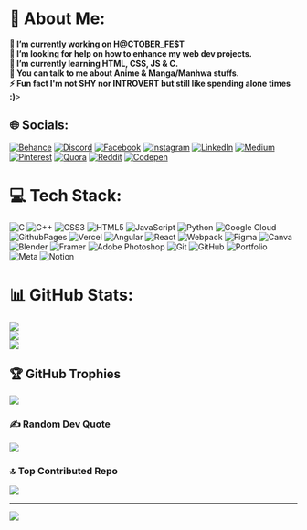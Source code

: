 # 💫 About Me:
<b>🔭 I’m currently working on H@CTOBER_FE$T<br>🤝 I’m looking for help on how to enhance my web dev projects.<br>🌱 I’m currently learning HTML, CSS, JS & C.<br>💬 You can talk to me about Anime & Manga/Manhwa stuffs.<br>⚡ Fun fact I'm not SHY nor INTROVERT but still like spending alone times :)</b>>


## 🌐 Socials:
[![Behance](https://img.shields.io/badge/Behance-1769ff?logo=behance&logoColor=white)](https://behance.net/#@ck) [![Discord](https://img.shields.io/badge/Discord-%237289DA.svg?logo=discord&logoColor=white)](https://discord.gg/Priyo) [![Facebook](https://img.shields.io/badge/Facebook-%231877F2.svg?logo=Facebook&logoColor=white)](https://facebook.com/Priyoo) [![Instagram](https://img.shields.io/badge/Instagram-%23E4405F.svg?logo=Instagram&logoColor=white)](https://instagram.com/Priyo) [![LinkedIn](https://img.shields.io/badge/LinkedIn-%230077B5.svg?logo=linkedin&logoColor=white)](https://linkedin.com/in/PriyoJ) [![Medium](https://img.shields.io/badge/Medium-12100E?logo=medium&logoColor=white)](https://medium.com/@Prime) [![Pinterest](https://img.shields.io/badge/Pinterest-%23E60023.svg?logo=Pinterest&logoColor=white)](https://pinterest.com/Reader) [![Quora](https://img.shields.io/badge/Quora-%23B92B27.svg?logo=Quora&logoColor=white)](https://quora.com/profile/Reader) [![Reddit](https://img.shields.io/badge/Reddit-%23FF4500.svg?logo=Reddit&logoColor=white)](https://reddit.com/user/Reeder) [![Codepen](https://img.shields.io/badge/Codepen-000000?style=for-the-badge&logo=codepen&logoColor=white)](https://codepen.io/H@cker) 

# 💻 Tech Stack:
![C](https://img.shields.io/badge/c-%2300599C.svg?style=plastic&logo=c&logoColor=white) ![C++](https://img.shields.io/badge/c++-%2300599C.svg?style=plastic&logo=c%2B%2B&logoColor=white) ![CSS3](https://img.shields.io/badge/css3-%231572B6.svg?style=plastic&logo=css3&logoColor=white) ![HTML5](https://img.shields.io/badge/html5-%23E34F26.svg?style=plastic&logo=html5&logoColor=white) ![JavaScript](https://img.shields.io/badge/javascript-%23323330.svg?style=plastic&logo=javascript&logoColor=%23F7DF1E) ![Python](https://img.shields.io/badge/python-3670A0?style=plastic&logo=python&logoColor=ffdd54) ![Google Cloud](https://img.shields.io/badge/GoogleCloud-%234285F4.svg?style=plastic&logo=google-cloud&logoColor=white) ![GithubPages](https://img.shields.io/badge/github%20pages-121013?style=plastic&logo=github&logoColor=white) ![Vercel](https://img.shields.io/badge/vercel-%23000000.svg?style=plastic&logo=vercel&logoColor=white) ![Angular](https://img.shields.io/badge/angular-%23DD0031.svg?style=plastic&logo=angular&logoColor=white) ![React](https://img.shields.io/badge/react-%2320232a.svg?style=plastic&logo=react&logoColor=%2361DAFB) ![Webpack](https://img.shields.io/badge/webpack-%238DD6F9.svg?style=plastic&logo=webpack&logoColor=black) ![Figma](https://img.shields.io/badge/figma-%23F24E1E.svg?style=plastic&logo=figma&logoColor=white) ![Canva](https://img.shields.io/badge/Canva-%2300C4CC.svg?style=plastic&logo=Canva&logoColor=white) ![Blender](https://img.shields.io/badge/blender-%23F5792A.svg?style=plastic&logo=blender&logoColor=white) ![Framer](https://img.shields.io/badge/Framer-black?style=plastic&logo=framer&logoColor=blue) ![Adobe Photoshop](https://img.shields.io/badge/adobe%20photoshop-%2331A8FF.svg?style=plastic&logo=adobe%20photoshop&logoColor=white) ![Git](https://img.shields.io/badge/git-%23F05033.svg?style=plastic&logo=git&logoColor=white) ![GitHub](https://img.shields.io/badge/github-%23121011.svg?style=plastic&logo=github&logoColor=white) ![Portfolio](https://img.shields.io/badge/Portfolio-%23000000.svg?style=plastic&logo=firefox&logoColor=#FF7139) ![Meta](https://img.shields.io/badge/Meta-%230467DF.svg?style=plastic&logo=Meta&logoColor=white) ![Notion](https://img.shields.io/badge/Notion-%23000000.svg?style=plastic&logo=notion&logoColor=white)
# 📊 GitHub Stats:
![](https://github-readme-stats.vercel.app/api?username=Pri-Tech5&theme=yeblu&hide_border=false&include_all_commits=true&count_private=true)<br/>
![](https://github-readme-streak-stats.herokuapp.com/?user=Pri-Tech5&theme=yeblu&hide_border=false)<br/>
![](https://github-readme-stats.vercel.app/api/top-langs/?username=Pri-Tech5&theme=yeblu&hide_border=false&include_all_commits=true&count_private=true&layout=compact)

## 🏆 GitHub Trophies
![](https://github-profile-trophy.vercel.app/?username=Pri-Tech5&theme=radical&no-frame=false&no-bg=false&margin-w=4)

### ✍️ Random Dev Quote
![](https://quotes-github-readme.vercel.app/api?type=horizontal&theme=radical)

### 🔝 Top Contributed Repo
![](https://github-contributor-stats.vercel.app/api?username=Pri-Tech5&limit=5&theme=blue-green&combine_all_yearly_contributions=true)

---
[![](https://visitcount.itsvg.in/api?id=Pri-Tech5&icon=0&color=0)](https://visitcount.itsvg.in)

<!-- Proudly created with GPRM ( https://gprm.itsvg.in ) -->
